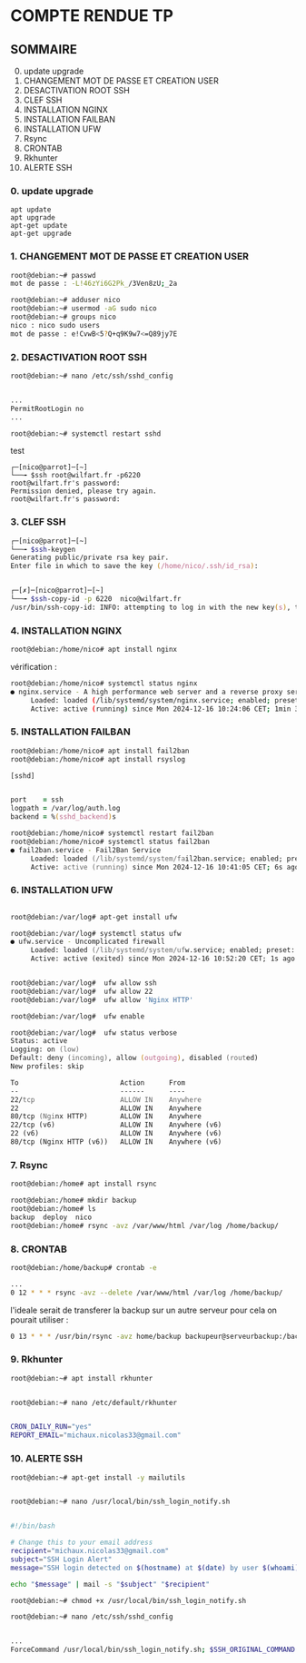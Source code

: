 # COMPTE RENDUE TP

## SOMMAIRE
0. update upgrade
1. CHANGEMENT MOT DE PASSE ET CREATION USER
2. DESACTIVATION ROOT SSH
3. CLEF SSH
4. INSTALLATION NGINX
5. INSTALLATION FAILBAN
6. INSTALLATION UFW
7. Rsync
8. CRONTAB
9. Rkhunter 
10. ALERTE SSH

### 0. update upgrade

```
apt update
apt upgrade
apt-get update
apt-get upgrade
```

### 1. CHANGEMENT MOT DE PASSE ET CREATION USER


```zsh
root@debian:~# passwd
mot de passe : -L!46zYi6G2Pk_/3Ven8zU;_2a

root@debian:~# adduser nico
root@debian:~# usermod -aG sudo nico          
root@debian:~# groups nico          
nico : nico sudo users
mot de passe : e!CvwB<5?Q+q9K9w7<=Q89jy7E
```



### 2. DESACTIVATION ROOT SSH

```zsh
root@debian:~# nano /etc/ssh/sshd_config


...
PermitRootLogin no 
...

root@debian:~# systemctl restart sshd


```
test
```
┌─[nico@parrot]─[~]
└──╼ $ssh root@wilfart.fr -p6220
root@wilfart.fr's password: 
Permission denied, please try again.
root@wilfart.fr's password: 
```


### 3. CLEF SSH

```zsh
┌─[nico@parrot]─[~]
└──╼ $ssh-keygen
Generating public/private rsa key pair.
Enter file in which to save the key (/home/nico/.ssh/id_rsa): 


┌─[✗]─[nico@parrot]─[~]
└──╼ $ssh-copy-id -p 6220  nico@wilfart.fr 
/usr/bin/ssh-copy-id: INFO: attempting to log in with the new key(s), to filter out any that are already installed


```

### 4. INSTALLATION NGINX

```zsh
root@debian:/home/nico# apt install nginx
```

vérification :

```bash
root@debian:/home/nico# systemctl status nginx
● nginx.service - A high performance web server and a reverse proxy server
     Loaded: loaded (/lib/systemd/system/nginx.service; enabled; preset: enable>
     Active: active (running) since Mon 2024-12-16 10:24:06 CET; 1min 37s ago
```

### 5. INSTALLATION FAILBAN

```zsh
root@debian:/home/nico# apt install fail2ban
root@debian:/home/nico# apt install rsyslog

```

```zsh
[sshd]


port    = ssh
logpath = /var/log/auth.log
backend = %(sshd_backend)s
```

```zsh
root@debian:/home/nico# systemctl restart fail2ban
root@debian:/home/nico# systemctl status fail2ban
● fail2ban.service - Fail2Ban Service
     Loaded: loaded (/lib/systemd/system/fail2ban.service; enabled; preset: enabled)
     Active: active (running) since Mon 2024-12-16 10:41:05 CET; 6s ago
```

### 6. INSTALLATION UFW

```zsh

root@debian:/var/log# apt-get install ufw

root@debian:/var/log# systemctl status ufw
● ufw.service - Uncomplicated firewall
     Loaded: loaded (/lib/systemd/system/ufw.service; enabled; preset: enabled)
     Active: active (exited) since Mon 2024-12-16 10:52:20 CET; 1s ago
```

```zsh

root@debian:/var/log#  ufw allow ssh
root@debian:/var/log#  ufw allow 22
root@debian:/var/log#  ufw allow 'Nginx HTTP'

root@debian:/var/log#  ufw enable
```

```zsh
root@debian:/var/log#  ufw status verbose
Status: active
Logging: on (low)
Default: deny (incoming), allow (outgoing), disabled (routed)
New profiles: skip

To                         Action      From
--                         ------      ----
22/tcp                     ALLOW IN    Anywhere                  
22                         ALLOW IN    Anywhere                  
80/tcp (Nginx HTTP)        ALLOW IN    Anywhere                  
22/tcp (v6)                ALLOW IN    Anywhere (v6)             
22 (v6)                    ALLOW IN    Anywhere (v6)             
80/tcp (Nginx HTTP (v6))   ALLOW IN    Anywhere (v6)
```


### 7. Rsync

```zsh
root@debian:/home# apt install rsync

root@debian:/home# mkdir backup
root@debian:/home# ls
backup	deploy	nico
root@debian:/home# rsync -avz /var/www/html /var/log /home/backup/

```


 ### 8. CRONTAB

 ```zsh
root@debian:/home/backup# crontab -e

...
0 12 * * * rsync -avz --delete /var/www/html /var/log /home/backup/

```

l'ideale serait de transferer la backup sur un autre serveur pour cela on pourait utiliser :

```zsh
0 13 * * * /usr/bin/rsync -avz home/backup backupeur@serveurbackup:/backup/serveurNGINX/
```

### 9. Rkhunter 

```zsh
root@debian:~# apt install rkhunter
```

```zsh

root@debian:~# nano /etc/default/rkhunter


CRON_DAILY_RUN="yes"
REPORT_EMAIL="michaux.nicolas33@gmail.com"

```

### 10. ALERTE SSH

```zsh
root@debian:~# apt-get install -y mailutils
```

```zsh

root@debian:~# nano /usr/local/bin/ssh_login_notify.sh


#!/bin/bash

# Change this to your email address
recipient="michaux.nicolas33@gmail.com"
subject="SSH Login Alert"
message="SSH login detected on $(hostname) at $(date) by user $(whoami) from $(echo $SSH_CONN>

echo "$message" | mail -s "$subject" "$recipient"
```

```zsh
root@debian:~# chmod +x /usr/local/bin/ssh_login_notify.sh
```


```zsh
root@debian:~# nano /etc/ssh/sshd_config


...
ForceCommand /usr/local/bin/ssh_login_notify.sh; $SSH_ORIGINAL_COMMAND
```